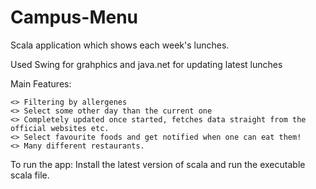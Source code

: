 # Campus-Menu

Scala application which shows each week's lunches.

Used Swing for grahphics and java.net for updating latest lunches

Main Features:

    <> Filtering by allergenes 
    <> Select some other day than the current one
    <> Completely updated once started, fetches data straight from the official websites etc.
    <> Select favourite foods and get notified when one can eat them!
    <> Many different restaurants.
  
   
To run the app:
  Install the latest version of scala and run the executable scala file.
